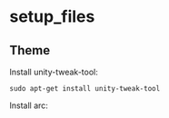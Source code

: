 # setup_files

## Theme

Install unity-tweak-tool:

```
sudo apt-get install unity-tweak-tool
```

Install arc:

